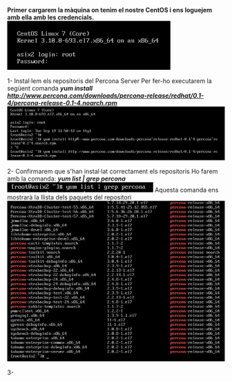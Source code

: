 **Primer cargarem la màquina on tenim el nostre CentOS i ens loguejem amb ella amb les credencials.**
![](https://github.com/joelalcaraz/BBDD/blob/master/Imatges/1.png)

1- Instal·lem els repositoris del Percona Server
  Per fer-ho executarem la següent comanda ***yum install http://www.percona.com/downloads/percona-release/redhat/0.1-4/percona-release-0.1-4.noarch.rpm***
![](https://github.com/joelalcaraz/BBDD/blob/master/Imatges/2.png)

2- Confirmarem que s'han instal·lat correctament els repositoris
  Ho farem amb la comanda: ***yum list | grep percona***
  ![](https://github.com/joelalcaraz/BBDD/blob/master/Imatges/4.png) <Enter>
  Aquesta comanda ens mostrarà la llista dels paquets del repositori
  ![](https://github.com/joelalcaraz/BBDD/blob/master/Imatges/5.png) <Enter>
  
3- 
